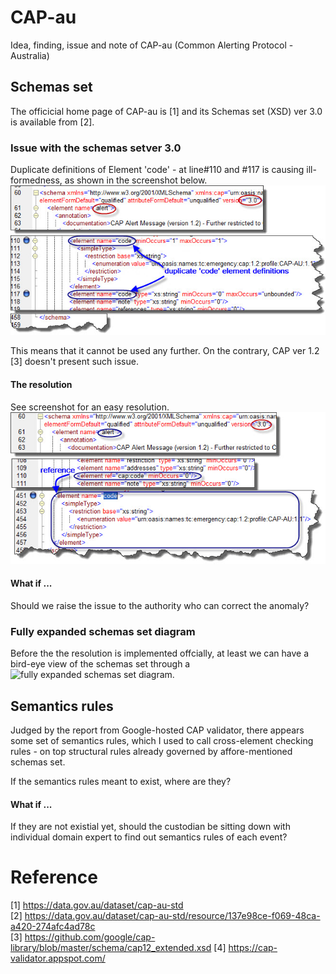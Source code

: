 # CAP-au
Idea, finding, issue and note of CAP-au (Common Alerting Protocol - Australia)

## Schemas set 
The officicial home page of CAP-au is [1] and its Schemas set (XSD) ver 3.0 is available from [2].

### Issue with the schemas setver 3.0
Duplicate definitions of Element 'code' - at line#110 and #117 is causing ill-formedness, as shown in the screenshot below.
<img href="duplicateCodeElementDefinitions.jpg"/>
![duplicate Code Element Definitions](duplicateCodeElementDefinitions.jpg "duplicate Code Element Definitions") 

This means that it cannot be used any further. On the contrary, CAP ver 1.2 [3] doesn't present such issue.

#### The resolution
See screenshot for an easy resolution.
![fixed duplicate Code Element Definitions](fixed-duplicateCodeElementDefinitions.jpg "fixed duplicate Code Element Definitions") 

#### What if ...
Should we raise the issue to the authority who can correct the anomaly?

### Fully expanded schemas set diagram
Before the the resolution is implemented offcially, at least we can have a bird-eye view of the schemas set through a 
![fully expanded schemas set diagram](fullExpanderSchemasDiag.jpg "fully expanded schemas set diagram"). 

## Semantics rules
Judged by the report from Google-hosted CAP validator, there appears some set of semantics rules, which I used to call cross-element checking rules - on top structural rules already governed by affore-mentioned schemas set. 

If the semantics rules meant to exist, where are they? 

#### What if ...
If they are not existial yet, should the custodian be sitting down with individual domain expert to find out semantics rules of each event?

# Reference
[1] https://data.gov.au/dataset/cap-au-std<br/>
[2] https://data.gov.au/dataset/cap-au-std/resource/137e98ce-f069-48ca-a420-274afc4ad78c<br/>
[3] https://github.com/google/cap-library/blob/master/schema/cap12_extended.xsd
[4] https://cap-validator.appspot.com/
